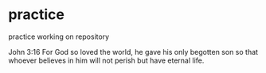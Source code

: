 # practice
practice working on repository

John 3:16
For God so loved the world, he gave his only begotten son so that whoever believes in him will not perish but have eternal life.
